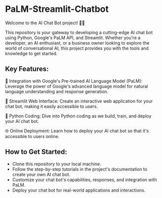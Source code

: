 # PaLM-Streamlit-Chatbot
Welcome to the AI Chat Bot project! 🤖💬

This repository is your gateway to developing a cutting-edge AI chat bot using Python, Google's PaLM API, and Streamlit. Whether you're a developer, an AI enthusiast, or a business owner looking to explore the world of conversational AI, this project provides you with the tools and knowledge to get started.

## Key Features:

🔵 Integration with Google's Pre-trained AI Language Model (PaLM): Leverage the power of Google's advanced language model for natural language understanding and response generation.

🚀 Streamlit Web Interface: Create an interactive web application for your chat bot, making it easily accessible to users.

🐍 Python Coding: Dive into Python coding as we build, train, and deploy your AI chat bot.

🌐 Online Deployment: Learn how to deploy your AI chat bot so that it's accessible to users online.

## How to Get Started:

* Clone this repository to your local machine.
* Follow the step-by-step tutorials in the project's documentation to create your own AI chat bot.
* Customize your chat bot's capabilities, responses, and integration with PaLM.
* Deploy your chat bot for real-world applications and interactions.
